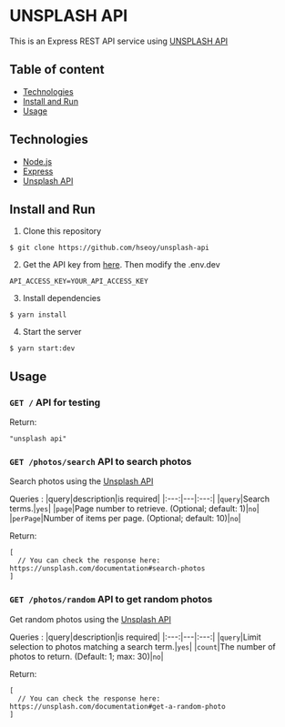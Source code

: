 # UNSPLASH API

This is an Express REST API service using [UNSPLASH API](https://unsplash.com/documentation)

## Table of content

- [Technologies](#technologies)
- [Install and Run](#install-and-run)
- [Usage](#usage)

## Technologies

- [Node.js](https://nodejs.org/)
- [Express](https://expressjs.com/)
- [Unsplash API](https://unsplash.com/documentation)

## Install and Run

1. Clone this repository

```
$ git clone https://github.com/hseoy/unsplash-api
```

2. Get the API key from [here](https://unsplash.com/developers). Then modify the .env.dev

```
API_ACCESS_KEY=YOUR_API_ACCESS_KEY
```

3. Install dependencies

```
$ yarn install
```

4.  Start the server

```
$ yarn start:dev
```

## Usage

### `GET /` API for testing

Return:

```
"unsplash api"
```

### `GET /photos/search` API to search photos

Search photos using the [Unsplash API](https://unsplash.com/documentation)

Queries :
|query|description|is required|
|:---:|---|:---:|
|`query`|Search terms.|`yes`|
|`page`|Page number to retrieve. (Optional; default: 1)|`no`|
|`perPage`|Number of items per page. (Optional; default: 10)|`no`|

Return:

```
[
  // You can check the response here: https://unsplash.com/documentation#search-photos
]
```

### `GET /photos/random` API to get random photos

Get random photos using the [Unsplash API](https://unsplash.com/documentation)

Queries :
|query|description|is required|
|:---:|---|:---:|
|`query`|Limit selection to photos matching a search term.|`yes`|
|`count`|The number of photos to return. (Default: 1; max: 30)|`no`|

Return:

```
[
  // You can check the response here: https://unsplash.com/documentation#get-a-random-photo
]
```
